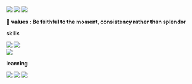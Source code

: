 <div>
  <a href="https://boomrabbit.tistory.com/"><img src="https://img.shields.io/badge/Blog-FF7100?style=flat-square&logo=Bugcrowd&logoColor=white&link=https://boomrabbit.tistory.com/"/></a>
  <a href="mailto:unionfind@kakao.com"><img src="https://img.shields.io/badge/email-14CC80?style=flat-square&logo=Minutemailer&logoColor=white&link=mailto:unionfind@kakao.com"/></a> 
  <a href="https://deciduous-shroud-70a.notion.site/Lee-Seong-Ju-4d47d59c3eba485fae2ee0377f0e900b"><img src="https://img.shields.io/badge/personal_statement-892CA0?style=flat-square&logo=Personio&logoColor=white&link=https://deciduous-shroud-70a.notion.site/Lee-Seong-Ju-4d47d59c3eba485fae2ee0377f0e900b"/></a>
</div>

:rabbit: **values : Be faithful to the moment, consistency rather than splendor**

**skills**

<div>
  <img src="https://img.shields.io/badge/Java-007396?style=flat-square&logo=Java&logoColor=white"/>
  <img src="https://img.shields.io/badge/C,C++-00599C?style=flat-square&logo=C&logoColor=white"/>
</div>  
<div>
  <img src="https://img.shields.io/badge/Spring-6DB33F?style=flat-square&logo=Spring&logoColor=white"/>
</div>

**learning**

<div>
  <img src="https://img.shields.io/badge/JPA-DE00A5?style=flat-square&logo=FutureLearn&logoColor=white"/>
  <img src="https://img.shields.io/badge/Querydsl-DE00A5?style=flat-square&logo=FutureLearn&logoColor=white"/>
  <img src="https://img.shields.io/badge/JavaScript-F7DF1E?style=flat-square&logo=JavaScript&logoColor=white"/>
</div>
